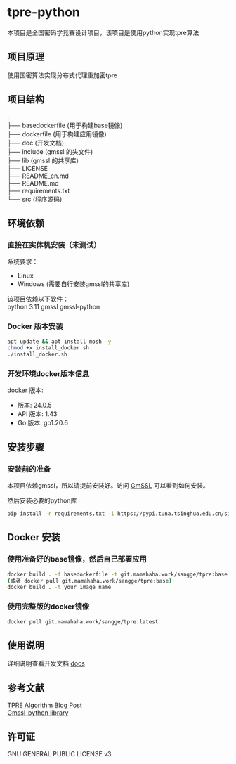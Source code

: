 # tpre-python

本项目是全国密码学竞赛设计项目，该项目是使用python实现tpre算法

## 项目原理  

使用国密算法实现分布式代理重加密tpre

## 项目结构

.  
├── basedockerfile (用于构建base镜像)  
├── dockerfile (用于构建应用镜像)  
├── doc (开发文档)  
├── include (gmssl 的头文件)  
├── lib (gmssl 的共享库)  
├── LICENSE  
├── README_en.md  
├── README.md  
├── requirements.txt  
└── src (程序源码)  

## 环境依赖

### 直接在实体机安装（未测试）

系统要求：

- Linux
- Windows (需要自行安装gmssl的共享库)

该项目依赖以下软件：  
python 3.11
gmssl
gmssl-python

### Docker 版本安装

```bash
apt update && apt install mosh -y 
chmod +x install_docker.sh
./install_docker.sh
```

### 开发环境docker版本信息

docker 版本:  

- 版本:           24.0.5  
- API 版本:       1.43  
- Go 版本:        go1.20.6  

## 安装步骤

### 安装前的准备

本项目依赖gmssl，所以请提前安装好。访问 [GmSSL](https://github.com/guanzhi/GmSSL) 可以看到如何安装。

然后安装必要的python库

```bash
pip install -r requirements.txt -i https://pypi.tuna.tsinghua.edu.cn/simple
```

## Docker 安装

### 使用准备好的base镜像，然后自己部署应用

```bash
docker build . -f basedockerfile -t git.mamahaha.work/sangge/tpre:base
(或者 docker pull git.mamahaha.work/sangge/tpre:base)  
docker build . -t your_image_name
```

### 使用完整版的docker镜像

```bash
docker pull git.mamahaha.work/sangge/tpre:latest
```

## 使用说明

详细说明查看开发文档 [docs](doc/README_app_en.md)

## 参考文献  

[TPRE Algorithm Blog Post](https://www.cnblogs.com/pam-sh/p/17364656.html#tprelib%E7%AE%97%E6%B3%95)  
[Gmssl-python library](https://github.com/GmSSL/GmSSL-Python)

## 许可证

GNU GENERAL PUBLIC LICENSE v3
